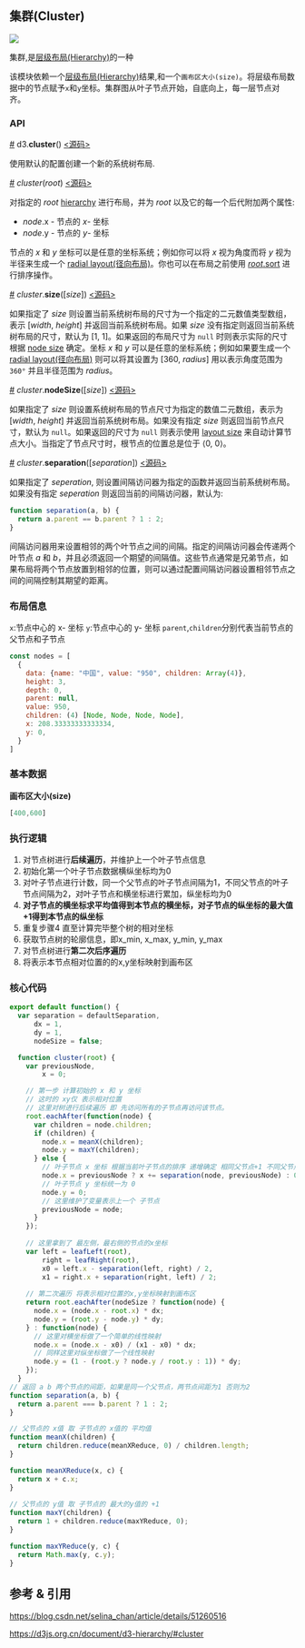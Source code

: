 ## 集群(Cluster)

![](https://img.sz-p.cn/d3Layout-Cluster.png)

集群,是[层级布局(Hierarchy)](https://sz-p.cn/blog/index.php/2019/07/08/207.html)的一种

该模块依赖一个[层级布局(Hierarchy)](./层级布局(Hierarchy).md)结果,和一个`画布区大小(size)`。将层级布局数据中的节点赋予`x`和`y`坐标。集群图从叶子节点开始，自底向上，每一层节点对齐。

### API

[#](https://d3js.org.cn/document/d3-hierarchy/#cluster) d3.**cluster**() [<源码>](https://github.com/d3/d3-hierarchy/blob/master/src/cluster.js)

使用默认的配置创建一个新的系统树布局.

[#](https://d3js.org.cn/document/d3-hierarchy/#_cluster) *cluster*(*root*) [<源码>](https://github.com/d3/d3-hierarchy/blob/master/src/cluster.js#L39)

对指定的 *root* [hierarchy](https://d3js.org.cn/document/d3-hierarchy/#hierarchy) 进行布局，并为 *root* 以及它的每一个后代附加两个属性:

- *node*.x - 节点的 *x*- 坐标
- *node*.y - 节点的 *y*- 坐标

节点的 *x* 和 *y* 坐标可以是任意的坐标系统；例如你可以将 *x* 视为角度而将 *y* 视为半径来生成一个 [radial layout(径向布局)](http://bl.ocks.org/mbostock/4739610f6d96aaad2fb1e78a72b385ab)。你也可以在布局之前使用 [*root*.sort](https://d3js.org.cn/document/d3-hierarchy/#node_sort) 进行排序操作。

[#](https://d3js.org.cn/document/d3-hierarchy/#cluster_size) *cluster*.**size**([*size*]) [<源码>](https://github.com/d3/d3-hierarchy/blob/master/src/cluster.js#L75)

如果指定了 *size* 则设置当前系统树布局的尺寸为一个指定的二元数值类型数组，表示 [*width*, *height*] 并返回当前系统树布局。如果 *size* 没有指定则返回当前系统树布局的尺寸，默认为 [1, 1]。如果返回的布局尺寸为 `null` 时则表示实际的尺寸根据 [node size](https://d3js.org.cn/document/d3-hierarchy/#cluster_nodeSize) 确定。坐标 *x* 和 *y* 可以是任意的坐标系统；例如如果要生成一个 [radial layout(径向布局)](http://bl.ocks.org/mbostock/4739610f6d96aaad2fb1e78a72b385ab) 则可以将其设置为 [360, *radius*] 用以表示角度范围为 `360°` 并且半径范围为 *radius*。

[#](https://d3js.org.cn/document/d3-hierarchy/#cluster_nodeSize) *cluster*.**nodeSize**([*size*]) [<源码>](https://github.com/d3/d3-hierarchy/blob/master/src/cluster.js#L79)

如果指定了 *size* 则设置系统树布局的节点尺寸为指定的数值二元数组，表示为 [*width*, *height*] 并返回当前系统树布局。如果没有指定 *size* 则返回当前节点尺寸，默认为 `null`。如果返回的尺寸为 `null` 则表示使用 [layout size](https://d3js.org.cn/document/d3-hierarchy/#cluster_size) 来自动计算节点大小。当指定了节点尺寸时，根节点的位置总是位于 ⟨0, 0⟩。

[#](https://d3js.org.cn/document/d3-hierarchy/#cluster_separation) *cluster*.**separation**([*separation*]) [<源码>](https://github.com/d3/d3-hierarchy/blob/master/src/cluster.js#L71)

如果指定了 *seperation*, 则设置间隔访问器为指定的函数并返回当前系统树布局。如果没有指定 *seperation* 则返回当前的间隔访问器，默认为:

```js
function separation(a, b) {
  return a.parent == b.parent ? 1 : 2;
}
```

间隔访问器用来设置相邻的两个叶节点之间的间隔。指定的间隔访问器会传递两个叶节点 *a* 和 *b*，并且必须返回一个期望的间隔值。这些节点通常是兄弟节点，如果布局将两个节点放置到相邻的位置，则可以通过配置间隔访问器设置相邻节点之间的间隔控制其期望的距离。

### 布局信息

`x`:节点中心的 x- 坐标
`y`:节点中心的 y- 坐标
`parent`,`children`分别代表当前节点的父节点和子节点

```javascript
const nodes = [
  {
    data: {name: "中国", value: "950", children: Array(4)},
    height: 3,
    depth: 0,
    parent: null,
    value: 950,
    children: (4) [Node, Node, Node, Node],
    x: 208.33333333333334,
    y: 0,
  }
]
```

### 基本数据

**画布区大小(size)**

```javascript
[400,600]
```

### 执行逻辑

1. 对节点树进行**后续遍历**，并维护上一个叶子节点信息
2. 初始化第一个叶子节点数据横纵坐标均为0
3. 对叶子节点进行计数，同一个父节点的叶子节点间隔为1，不同父节点的叶子节点间隔为2，对叶子节点和横坐标进行累加，纵坐标均为0
4. **对子节点的横坐标求平均值得到本节点的横坐标，对子节点的纵坐标的最大值+1得到本节点的纵坐标**
5. 重复步骤4 直至计算完毕整个树的相对坐标
6. 获取节点树的轮廓信息，即x_min, x_max, y_min, y_max
7. 对节点树进行**第二次后序遍历**
8. 将表示本节点相对位置的的x,y坐标映射到画布区

### 核心代码

```javascript
export default function() {
  var separation = defaultSeparation,
      dx = 1,
      dy = 1,
      nodeSize = false;

  function cluster(root) {
    var previousNode,
        x = 0;

    // 第一步 计算初始的 x 和 y 坐标 
    // 这时的 xy仅 表示相对位置
    // 这里对树进行后续遍历 即 先访问所有的子节点再访问该节点。
    root.eachAfter(function(node) {
      var children = node.children;
      if (children) {
        node.x = meanX(children);
        node.y = maxY(children);
      } else {
        // 叶子节点 x 坐标 根据当前叶子节点的排序 递增确定 相同父节点+1 不同父节点+2
        node.x = previousNode ? x += separation(node, previousNode) : 0;
        // 叶子节点 y 坐标统一为 0
        node.y = 0;
        // 这里维护了变量表示上一个 子节点
        previousNode = node;
      }
    });
      
    // 这里拿到了 最左侧，最右侧的节点的x坐标
    var left = leafLeft(root),
        right = leafRight(root),
        x0 = left.x - separation(left, right) / 2,
        x1 = right.x + separation(right, left) / 2;
    
    // 第二次遍历 将表示相对位置的x,y坐标映射到画布区
    return root.eachAfter(nodeSize ? function(node) {
      node.x = (node.x - root.x) * dx;
      node.y = (root.y - node.y) * dy;
    } : function(node) {
      // 这里对横坐标做了一个简单的线性映射
      node.x = (node.x - x0) / (x1 - x0) * dx;
      // 同样这里对纵坐标做了一个线性映射
      node.y = (1 - (root.y ? node.y / root.y : 1)) * dy;
    });
  }
// 返回 a b 两个节点的间距，如果是同一个父节点，两节点间距为1 否则为2
function separation(a, b) {
  return a.parent === b.parent ? 1 : 2;
}

// 父节点的 x值 取 子节点的 x值的 平均值
function meanX(children) {
  return children.reduce(meanXReduce, 0) / children.length;
}

function meanXReduce(x, c) {
  return x + c.x;
}
    
// 父节点的 y值 取 子节点的 最大的y值的 +1
function maxY(children) {
  return 1 + children.reduce(maxYReduce, 0);
}

function maxYReduce(y, c) {
  return Math.max(y, c.y);
}
```



## 参考 & 引用

https://blog.csdn.net/selina_chan/article/details/51260516

https://d3js.org.cn/document/d3-hierarchy/#cluster